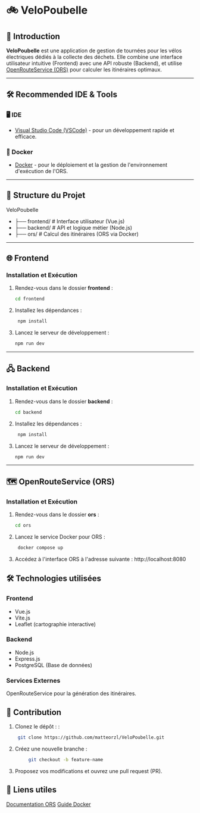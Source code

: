 # 🚲 VeloPoubelle

## 🚀 Introduction

**VeloPoubelle** est une application de gestion de tournées pour les vélos électriques dédiés à la collecte des déchets. Elle combine une interface utilisateur intuitive (Frontend) avec une API robuste (Backend), et utilise [OpenRouteService (ORS)](https://openrouteservice.org/) pour calculer les itinéraires optimaux.

---

## 🛠️ Recommended IDE & Tools

### **🖥️ IDE**
- [Visual Studio Code (VSCode)](https://code.visualstudio.com/) - pour un développement rapide et efficace.

### **🐋 Docker**
- [Docker](https://www.docker.com/) - pour le déploiement et la gestion de l'environnement d'exécution de l'ORS.

---

## 📂 Structure du Projet

VeloPoubelle
* ├── frontend/ # Interface utilisateur (Vue.js) 
* ├── backend/ # API et logique métier (Node.js) 
* ├── ors/ # Calcul des itinéraires (ORS via Docker)

---

## 🌐 Frontend

### **Installation et Exécution**

1. Rendez-vous dans le dossier **frontend** :
   ```bash
   cd frontend

2. Installez les dépendances :
   ```bash
    npm install

3. Lancez le serveur de développement :
   ```bash
   npm run dev

---

## 🖧 Backend

### **Installation et Exécution**

1. Rendez-vous dans le dossier **backend** :
   ```bash
   cd backend

2. Installez les dépendances :
   ```bash
    npm install

3. Lancez le serveur de développement :
   ```bash
   npm run dev

---

## 🗺️ OpenRouteService (ORS)

### **Installation et Exécution**

1. Rendez-vous dans le dossier **ors** :
   ```bash
   cd ors

2. Lancez le service Docker pour ORS :
   ```bash
    docker compose up

3. Accédez à l'interface ORS à l'adresse suivante : http://localhost:8080

## 🛠️ Technologies utilisées

### **Frontend**

* Vue.js
* Vite.js
* Leaflet (cartographie interactive)

### **Backend**

* Node.js
* Express.js
* PostgreSQL (Base de données)

### **Services Externes**

OpenRouteService pour la génération des itinéraires.

## 🌟 Contribution

1. Clonez le dépôt : :
   ```bash
    git clone https://github.com/matteorzl/VeloPoubelle.git

2. Créez une nouvelle branche :
   ```bash
        git checkout -b feature-name

3. Proposez vos modifications et ouvrez une pull request (PR).


## 🔗 Liens utiles
[Documentation ORS](https://openrouteservice.org/dev/#/api-docs)
[Guide Docker](https://docs.docker.com/)
